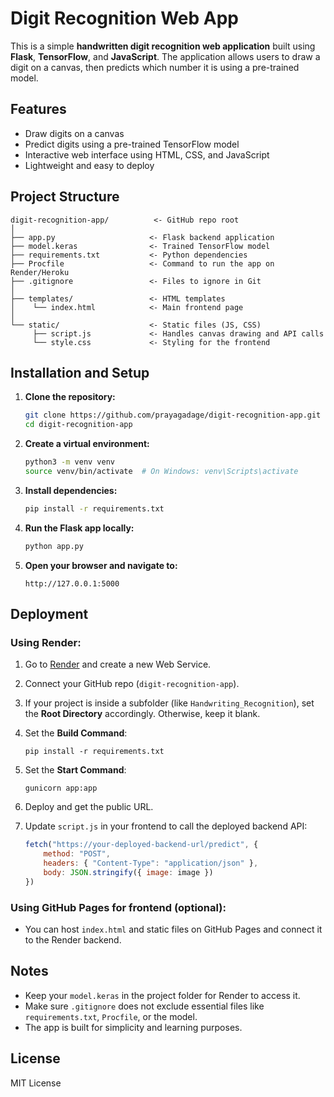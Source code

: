 # Digit Recognition Web App

This is a simple **handwritten digit recognition web application** built using **Flask**, **TensorFlow**, and **JavaScript**. The application allows users to draw a digit on a canvas, then predicts which number it is using a pre-trained model.

## Features

- Draw digits on a canvas
- Predict digits using a pre-trained TensorFlow model
- Interactive web interface using HTML, CSS, and JavaScript
- Lightweight and easy to deploy

## Project Structure

```
digit-recognition-app/          <- GitHub repo root
│
├── app.py                     <- Flask backend application
├── model.keras                <- Trained TensorFlow model
├── requirements.txt           <- Python dependencies
├── Procfile                   <- Command to run the app on Render/Heroku
├── .gitignore                 <- Files to ignore in Git
│
├── templates/                 <- HTML templates
│    └── index.html            <- Main frontend page
│
└── static/                    <- Static files (JS, CSS)
     ├── script.js             <- Handles canvas drawing and API calls
     └── style.css             <- Styling for the frontend
```

## Installation and Setup

1. **Clone the repository:**

   ```bash
   git clone https://github.com/prayagadage/digit-recognition-app.git
   cd digit-recognition-app
   ```

2. **Create a virtual environment:**

   ```bash
   python3 -m venv venv
   source venv/bin/activate  # On Windows: venv\Scripts\activate
   ```

3. **Install dependencies:**

   ```bash
   pip install -r requirements.txt
   ```

4. **Run the Flask app locally:**

   ```bash
   python app.py
   ```

5. **Open your browser and navigate to:**

   ```
   http://127.0.0.1:5000
   ```

## Deployment

### Using Render:

1. Go to [Render](https://render.com) and create a new Web Service.
2. Connect your GitHub repo (`digit-recognition-app`).
3. If your project is inside a subfolder (like `Handwriting_Recognition`), set the **Root Directory** accordingly. Otherwise, keep it blank.
4. Set the **Build Command**:

   ```
   pip install -r requirements.txt
   ```

5. Set the **Start Command**:

   ```
   gunicorn app:app
   ```

6. Deploy and get the public URL.
7. Update `script.js` in your frontend to call the deployed backend API:

   ```javascript
   fetch("https://your-deployed-backend-url/predict", {
       method: "POST",
       headers: { "Content-Type": "application/json" },
       body: JSON.stringify({ image: image })
   })
   ```

### Using GitHub Pages for frontend (optional):

- You can host `index.html` and static files on GitHub Pages and connect it to the Render backend.

## Notes

- Keep your `model.keras` in the project folder for Render to access it.
- Make sure `.gitignore` does not exclude essential files like `requirements.txt`, `Procfile`, or the model.
- The app is built for simplicity and learning purposes.

## License

MIT License
